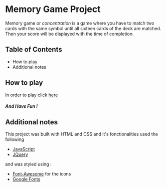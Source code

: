 # Memory Game Project

Memory game or _concentration_ is a game where you have to match two cards with the same symbol until all sixteen cards of the deck are matched. Then your score will be displayed with the time of completion.

## Table of Contents

* How to play
* Additional notes


## How to play

In order to play click [here](https://arcticpilots.github.io/Memory-Game/)
##### And Have Fun !

## Additional notes

This project was built with HTML and CSS and it's fonctionalities used the following
* [JavaScript](https://fr.wikipedia.org/wiki/JavaScript)
* [JQuery](https://code.jquery.com/jquery-3.3.1.min.js)

and was styled using : 

* [Font-Awesome](https://maxcdn.bootstrapcdn.com/font-awesome/4.6.1/css/font-awesome.min.css) for the icons
* [Google Fonts](https://fonts.googleapis.com/css?family=Coda)

                
